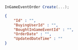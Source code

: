 ```csharp
InGameEventOrder Create(...);
```

```json
{
	"Id" : "",
	"BuyingUserId" : "",
	"BoughtInGameEventId" : "",
	"OrderDate" : "",
	"UpdatedDateTime" : ""
}
```
